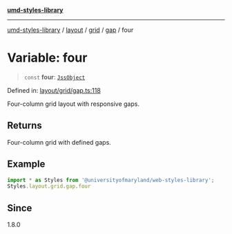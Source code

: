 [**umd-styles-library**](../../../../../../README.md)

***

[umd-styles-library](../../../../../../modules.md) / [layout](../../../../../README.md) / [grid](../../../README.md) / [gap](../README.md) / four

# Variable: four

> `const` **four**: [`JssObject`](../../../../../../utilities/namespaces/transform/type-aliases/JssObject.md)

Defined in: [layout/grid/gap.ts:118](https://github.com/UMD-Digital/design-system/blob/8021d9898368f604bce452fe4dde6fae3a0578fd/packages/styles/source/layout/grid/gap.ts#L118)

Four-column grid layout with responsive gaps.

## Returns

Four-column grid with defined gaps.

## Example

```typescript
import * as Styles from '@universityofmaryland/web-styles-library';
Styles.layout.grid.gap.four
```

## Since

1.8.0
